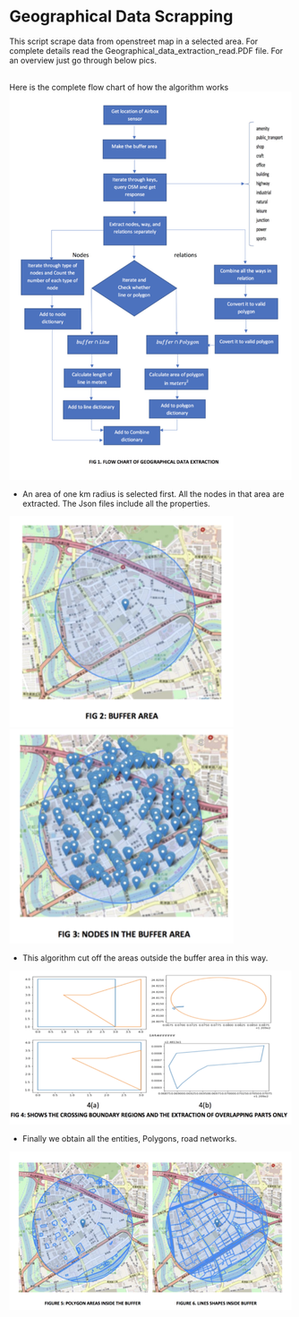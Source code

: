 # Geographical Data Scrapping
This script scrape data from openstreet map in a selected area. For complete details read the Geographical_data_extraction_read.PDF file. For an overview just go through below pics.

</br> Here is the complete flow chart of how the algorithm works
![Screenshot](images/image1.png)


 * An area of one km radius is selected first. All the nodes in that area are extracted. The Json files include all the properties. 

<p float="left">
  <img src="images/image2.png" width="400" />
  <img src="images/image3.png" width="400" /> 
</p>




 * This algorithm cut off the areas outside the buffer area in this way. 

![Screenshot](images/image4.png)


 * Finally we obtain all the entities, Polygons, road networks.

![Screenshot](images/image5.png)

